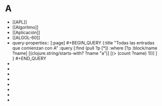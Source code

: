 # A
- [[APL]]
- [[Algoritmo]]
- [[Aplicación]]
- [[ALGOL-60]]
- query-properties:: [:page]
  #+BEGIN_QUERY
  {:title "Todas las entradas que comienzan con A"
   :query [:find (pull ?p [*])
           :where 
           [?p :block/name ?name]
           [(clojure.string/starts-with? ?name "a")]
  [(> (count ?name) 1))]
  ]
  }
  #+END_QUERY
-
-
-
-
-
-
-
-